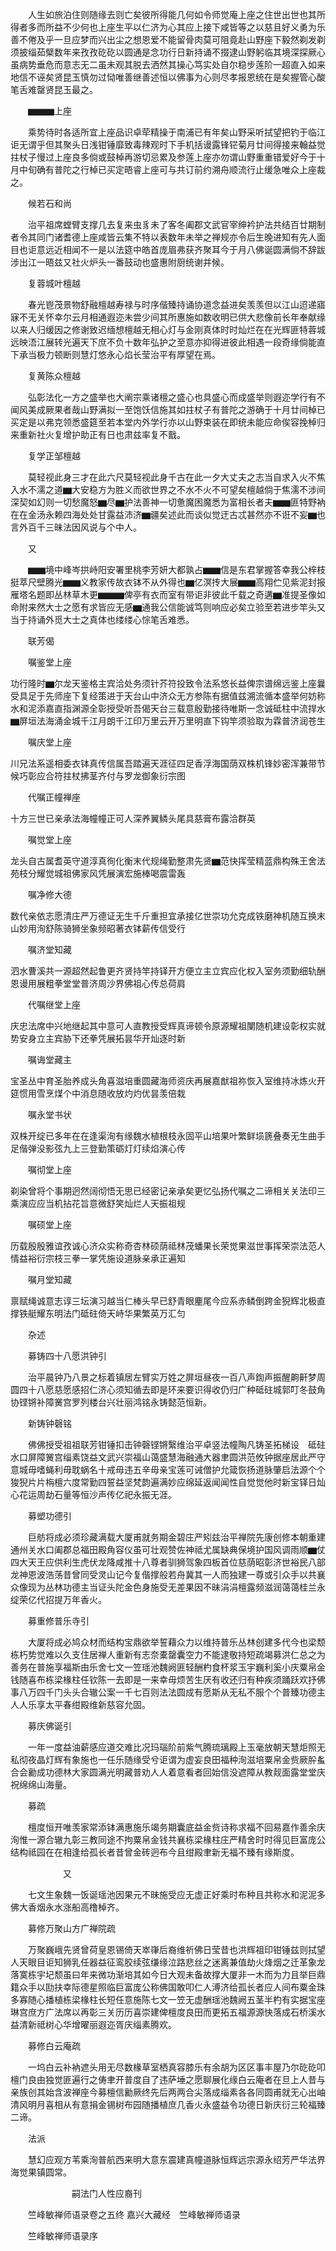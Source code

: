 <!-- { "loadSidebar": true } -->
　　人生如旅泊住则随缘去则亡矣彼所得能几何如令师觉庵上座之住世出世也其所得者多而所益不少何也上座生平以仁济为心其应上接下咸皆等之以慈且好义勇为乐善不倦及乎一旦应梦而兴出尘之想恩爱不能留骨肉莫可阻竟赴山野座下毅然剃发剃须披缁茹檗数年来孜孜矻矻以圆通是念功行日新持诵不掇逮山野躬临其境深探厥心虽病势垂危而意志无二虽未观其脱去洒然其操心笃实处自尔稳步莲阶一超直入如来地信不诬矣贤昆玉慎勿过恸唯善继善述恒以佛事为心则尽孝报恩统在是矣握管心酸笔舌难罄贤昆玉最之。

　　▆▆▆上座

　　乘势待时各适所宜上座品识卓荦精操于南浦已有年矣山野采听拭望把钓于临江讵无谓乎但其聚头日浅钳锤靡致毒辣观时下手机括谩露锋铓菊月廿间得接来翰益觉拄杖子慢过上座良多倘或鼓棹再游切忌累及参莲上座亦勿谓山野重重错爱好今于十月中旬确有普陀之行棹已买定晤睿上座可与共订前约溯舟顺流行止缓急唯众上座裁之。

　　候若石和尚

　　治平祖席螳臂支撑几去复来虫豸未了客冬阖郡文武官宰绅衿护法共结百廿期制者令其同门诸耆德上座咸皆云集不特以表数年未举之禅规亦令后生晚进知有先人面目也讵意远近相闻不一是以法筵中皓首庞眉弗获齐聚耳今于月八佛诞圆满倘不辞跋涉出江一晤兹又社火炉头一番鼓动也盛惠附厨统谢并候。

　　复蓉城叶檀越

　　春光鬯茂景物舒融檀越寿禄与时序偕臻持诵协道念益进矣羡羡但以江山迢递寤寐不无关怀幸尔云月相通遐迩未尝少间其所惠施如数收明已供大悲像前长年奉献缘以来人归缓因之修谢致迟缅想檀越无相心灯与金刚真体时时灿烂在在光辉匪特蓉城远映浯江展转光遍天下庶不负十数年弘护之至意亦抑得进彼此相遇一段奇缘倘能直下承当极力顿断则慧灯悠永心焰长莹治平有厚望在焉。

　　复黄陈众檀越

　　弘彰法化一方之盛举也大阐宗乘诸檀之盛心也具盛心而成盛举则遐迩学行有不闻风美成厥果者哉山野满拟一至饱饫信施其如拄杖子有普陀之游确于十月廿间棹已买定是以弗克领悉盛筵至若本堂内外学行亦以山野束装在即统未能应命俟容挽棹归来重新社火复增护助正有日也肃兹率复不戬。

　　复学正邹檀越

　　莫轻视此身三才在此六尺莫轻视此身千古在此一夕大丈夫之志当自求入火不焦入水不濡之道▆大安稳方为胜义而欲世界之不水不火不可望矣檀越倘于焦濡不涉间深契如幻则一切愁魔怒▆尽▆护法善神一切惫魔困魔悉为富相长者夫▆▆匪特野衲在在金汤永赖四海处处甘露益沛济▆疆矣述此而谈似觉迂古忒甚然亦不诳不妄▆也言外百千三昧法因风说与个中人。

　　又

　　▆▆境中峰岑拱峙阳安署里桃李芳妍大都孰占▆▆信是东君掌握答幸我公梓枝挺萃尺壁腾光▆▆义教家传故衣钵不从外得也▆亿溟抟大展▆▆高翔伫见紫泥封报雁塔名题即丛林草木更▆▆▆俾亭有衣而室有带讵非彼此千载之奇遘▆准提圣像如命附来然大士之愿有求皆应无感▆通我公信能诚笃则响应必矣立验至若进步竿头又当于持诵外觅大士之真体也缕缕心悰笔舌难悉。

　　联芳偈

　　嘱鉴堂上座

功行隆时▆尔龙天鉴格主宾洽处务须针芥符投致令法系悠长益俾宗谱绵远鉴上座曩受具足于先师座下复经策进于天台山中济众无方参陈有据值兹溯流循本盛举何妨称水和泥添嘉直指渊源全彰授受听吾偈天台三载意殷勤接待唯斯一念诚砥柱中流捍水▆屏垣法海涌金城千江月朗千江印万里云开万里明直下钩竿须验取为霖普济润苍生

　　嘱庆堂上座

川兄法系遥相委衣钵真传信属吾踏遍天涯征四足香浮海国荫双株机锋妙密浑兼带节候巧彰应合符拄杖拂茎齐付与罗龙御象衍宗图

　　代嘱正幢禅座

十方三世已亲承法海幢幢正可人深养翼鳞头尾具慈膏布露洽群英

　　嘱觉堂上座

龙头自古属耆英守道淳真徇化衡末代规绳勤整肃先贤▆范快挥莹精蓝鼎构殊王舍法苑枝分耀觉城祖佛家风凭展演宏施棒喝震雷轰

　　嘱净修大德

数代亲依志愿清庄严万德证无生千斤重担宜承接亿世崇功允克成铁磨神机随互换末山妙用洵舒陈骑狮坐象频昭著衣钵薪传信受行

　　嘱济堂知藏

泗水曹溪共一源超然起鲁更齐贤持竿持铎开方便立主立宾应化权入室务须勤细轨酬恩谩用展粗拳堂堂普济周沙界佛祖心传总荷肩

　　代嘱继堂上座

庆忠法席中兴地继起其中意可人直教授受辉真谛顿令原源耀祖闉随机建设彰权实就势安身立主宾胁下还拳凭展拓昙华开灿逐时新

　　嘱诲堂藏主

宝圣丛中育圣胎养成头角喜滋培重圆藏海师资庆再展嘉猷祖祢恢入室维持冰炼火开筵惯用雪烹煤个中消息随收放灼灼优昙羡倍栽

　　嘱永堂书状

双株开绽已多年在在逢渠洵有缘魏水植根枝永固平山培果叶繁鲜埙篪叠奏无生曲手足偕弹没影弦九上三登勤策砺灯灯续焰演心传

　　嘱彻堂上座

剃染曾将个事期迥然阔彻悟无思已经密记亲承矣更忆弘扬代嘱之二谛相关关法印三乘演应应当机拈花旨意微舒笑灿烂人天振祖规

　　嘱硕堂上座

历载殷殷雅谊孜诚心济众实称奇杏林硕荫祗林茂蟠果长荣觉果滋世事挥荣崇法范人情益裕衍宗枝三拳一掌凭施设道脉亲承正遍知

　　嘱月堂知藏

禀赋绳诚意志谆三坛演习越当仁棒头早已舒青眼麈尾今应系赤鳞倒跨金猊辉北极直撑铁艇耀东明法门砥砫倚天峙华果繁英万汇匀

　　杂述

　　募铸四十八愿洪钟引

　　治平晨钟乃八景之标着镇居左臂实万姓之屏垣昼夜一百八声鍧声振醒齁鼾梦周圆四十八愿慈愿感招仁济心须知循去即是环来要识得收仍归广种砥砫城郭叮冬鼓角协铿锵补障黉宫罗列楼台兴壮丽鸿铭永铸懿范恒新。

　　新铸钟磬铭

　　佛佛授受祖祖联芳钳锤扣击钟磬铿锵繄维治平卓竖法幢陶凡铸圣拓梯设　砥砫水口屏障黉宫缁素饶益文武兴崇福山蔼盛慧海融通大器聿圆洪范攸钟据座居此严守意城毋嗜蝇利毋耽蜗名十戒毋违五辛毋亲宝莲可诫僧护允箴恢扬道脉肇启法源个个狻猊片片栴檀六度常勤四誓益坚梵韵遍满妙应绵延返闻闻性自觉觉他时新宝铎日灿心花运周劫石量等恒沙声传亿祀永振无涯。

　　募塑功德引

　　巨舫将成必须珍藏满载大厦甫就务期金碧庄严矧兹治平禅院先康创修本朝重建通州关水口阖郡总福田殿角容仪虽可壮观赞佐神祗尤属缺典保境护国风调雨顺▆仗四大天王应供利生虎伏龙降咸推十八尊者驯狮驾象四板首位慈荫昭彰济世裕民八部龙神恩波浩荡昔曾同受灵山记今复偕撑般若舟冀其一人而独建一尊或引众手以共襄众像现为丛林功德主当证头陀金色身施受无差果因不昧涓涓檀露频滋润蔼蔼桂兰永绽荣亿代招提万年香火。

　　募重修普乐寺引

　　大厦将成必鸠众材而结构宝鼎欲举誓藉众力以维持普乐丛林创建多代今也梁颓栋朽势觉难以久支住居禅人重新有志奈橐罄囊空力不能逮敬持短疏竭募洪仁总之为善务在普施享福斯由乐舍七文一笠瑶池魏阙匪轻酬杓食杯浆玉宇巍利奚小庆粟帛金钱随喜布栋梁椽柱任钦陈一去即是一来幸毋烦苦生厌有收还归有种疾须踊跃欢抒佛事八万四千门头头合辙公案一千七百则法法圆成有愿斯从无私不服个个普臻功德主人人乐享太平春绀殿维新慈容允固。

　　募庆佛诞引

　　一年一度益油薪感应道交难比况玛瑙阶前紫气腾琉璃殿上玉毫放朝天慧炬照无私彻夜晶灯辉有象施也一任乐随缘受兮讵谓为虚妄良田福种洵滋培粟帛金赀厥肸蚃合会勷成功德林大家圆满光明藏普劝人人着意看者回始信没遮障从教觌面露堂堂庆祝绵绵山海量。

　　募疏

　　檀度恒开唯羡家常添钵满惠施乐竭务期囊底益金赀诗称求福不回易嘉作善余庆洵惟一源合辙九彰三教同途不拘粟帛金钱共襄栋梁椽柱庄严精舍时时得见巨富庞公结构祗园在在相逢给孤长者昔曾金砖迥布今且绀殿聿新无福不臻有缘斯度。

　　　　　　又

　　七文生象魏一饭诞瑶池因果元不昧施受应无虚正好乘时布种且共称水和泥泥多佛大香烟永水涨船高橹棹齐。

　　募修万聚山方广禅院疏

　　万聚巍峨先贤曾荷皇恩锡倚天崒嵂后裔维祈佛日莹昔也洪辉祖印钳锤兹则拭望人天眼目讵知狮乳任器益征鸾胶续弦缣缘泣路悲丝之迷离兼值劫火烽烟之迁革象龙落寞栋宇圮颓虽曰年来微功渐培其如今日大观未备故撑大厦非一木而为力且举巨鼎籍众手以劻扶幸际德星照临巨富庞公称佛国敢叩仁人溥济给孤长者应人间布粟金珠多寡随心播植栋梁椽柱长短任意施陈七文一笠无虚酬瑶池魏阙五茎半杓有实据宝座琳宫庶方广法席以再彰三关历历喜崇建俾檀度良田而更拓五福源源快落成石桥溪水益清新祗树心华增曜丽遐迩胥庆缁素腾欢。

　　募修白云庵疏

　　一坞白云补衲遮头用无尽数椽草室栖真容膝乐有余胡为区区事丰屋乃尔矻矻叩檀门良由独觉匪遍行之俦聿开普度自了违萨埵之愿聊展化缘白云庵者在旦上人昔与亲族创其始含波禅座今募檀信勷厥终先后两两合尖落成缁素各各同圆甫就无心出岫清风明月喜相从有意捐金锡树布园随播植庶几香火永盛益令功德日新庆衍三轮福臻二谛。

　　法派

　　慧幻应观方苇乘洵普航西来明大意东震建真幢道脉恒辉远宗源永绍芳严华法界海觉果镇圆常。

　　　　　　　嗣法门人性应裔刊

　　竺峰敏禅师语录卷之五终
嘉兴大藏经　竺峰敏禅师语录


　　竺峰敏禅师语录序

